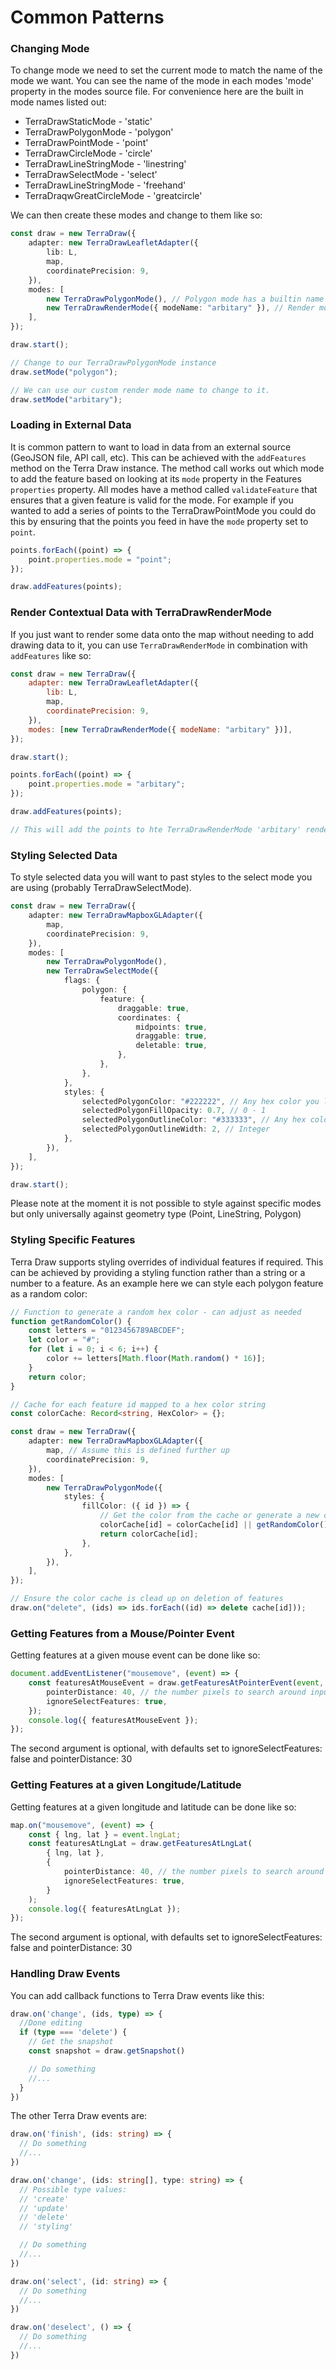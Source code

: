 # Common Patterns

### Changing Mode

To change mode we need to set the current mode to match the name of the mode we want. You can see the name of the mode in each modes 'mode' property in the modes source file. For convenience here are the built in mode names listed out:

- TerraDrawStaticMode - 'static'
- TerraDrawPolygonMode - 'polygon'
- TerraDrawPointMode - 'point'
- TerraDrawCircleMode - 'circle'
- TerraDrawLineStringMode - 'linestring'
- TerraDrawSelectMode - 'select'
- TerraDrawLineStringMode - 'freehand'
- TerraDraqwGreatCircleMode - 'greatcircle'

We can then create these modes and change to them like so:

```typescript
const draw = new TerraDraw({
	adapter: new TerraDrawLeafletAdapter({
		lib: L,
		map,
		coordinatePrecision: 9,
	}),
	modes: [
		new TerraDrawPolygonMode(), // Polygon mode has a builtin name 'polygon'
		new TerraDrawRenderMode({ modeName: "arbitary" }), // Render modes are given custom names
	],
});

draw.start();

// Change to our TerraDrawPolygonMode instance
draw.setMode("polygon");

// We can use our custom render mode name to change to it.
draw.setMode("arbitary");
```

### Loading in External Data

It is common pattern to want to load in data from an external source (GeoJSON file, API call, etc). This can be achieved with the `addFeatures` method on the Terra Draw instance. The method call works out which mode to add the feature based on looking at its `mode` property in the Features `properties` property. All modes have a method called `validateFeature` that ensures that a given feature is valid for the mode. For example if you wanted to add a series of points to the TerraDrawPointMode you could do this by ensuring that the points you feed in have the `mode` property set to `point`.

```javascript
points.forEach((point) => {
	point.properties.mode = "point";
});

draw.addFeatures(points);
```

### Render Contextual Data with TerraDrawRenderMode

If you just want to render some data onto the map without needing to add drawing data to it, you can use `TerraDrawRenderMode` in combination with `addFeatures` like so:

```javascript
const draw = new TerraDraw({
	adapter: new TerraDrawLeafletAdapter({
		lib: L,
		map,
		coordinatePrecision: 9,
	}),
	modes: [new TerraDrawRenderMode({ modeName: "arbitary" })],
});

draw.start();

points.forEach((point) => {
	point.properties.mode = "arbitary";
});

draw.addFeatures(points);

// This will add the points to hte TerraDrawRenderMode 'arbitary' rendering them to the screen
```

### Styling Selected Data

To style selected data you will want to past styles to the select mode you are using (probably TerraDrawSelectMode).

```typescript
const draw = new TerraDraw({
	adapter: new TerraDrawMapboxGLAdapter({
		map,
		coordinatePrecision: 9,
	}),
	modes: [
		new TerraDrawPolygonMode(),
		new TerraDrawSelectMode({
			flags: {
				polygon: {
					feature: {
						draggable: true,
						coordinates: {
							midpoints: true,
							draggable: true,
							deletable: true,
						},
					},
				},
			},
			styles: {
				selectedPolygonColor: "#222222", // Any hex color you like
				selectedPolygonFillOpacity: 0.7, // 0 - 1
				selectedPolygonOutlineColor: "#333333", // Any hex color you like
				selectedPolygonOutlineWidth: 2, // Integer
			},
		}),
	],
});

draw.start();
```

Please note at the moment it is not possible to style against specific modes but only universally against geometry type (Point, LineString, Polygon)

### Styling Specific Features

Terra Draw supports styling overrides of individual features if required. This can be achieved by providing a styling function rather than a string or a number to a feature. As an example here we can style each polygon feature as a random color:

```typescript
// Function to generate a random hex color - can adjust as needed
function getRandomColor() {
	const letters = "0123456789ABCDEF";
	let color = "#";
	for (let i = 0; i < 6; i++) {
		color += letters[Math.floor(Math.random() * 16)];
	}
	return color;
}

// Cache for each feature id mapped to a hex color string
const colorCache: Record<string, HexColor> = {};

const draw = new TerraDraw({
	adapter: new TerraDrawMapboxGLAdapter({
		map, // Assume this is defined further up
		coordinatePrecision: 9,
	}),
	modes: [
		new TerraDrawPolygonMode({
			styles: {
				fillColor: ({ id }) => {
					// Get the color from the cache or generate a new one
					colorCache[id] = colorCache[id] || getRandomColor();
					return colorCache[id];
				},
			},
		}),
	],
});

// Ensure the color cache is clead up on deletion of features
draw.on("delete", (ids) => ids.forEach((id) => delete cache[id]));
```

### Getting Features from a Mouse/Pointer Event

Getting features at a given mouse event can be done like so:

```typescript
document.addEventListener("mousemove", (event) => {
	const featuresAtMouseEvent = draw.getFeaturesAtPointerEvent(event, {
		pointerDistance: 40, // the number pixels to search around input point
		ignoreSelectFeatures: true,
	});
	console.log({ featuresAtMouseEvent });
});
```

The second argument is optional, with defaults set to ignoreSelectFeatures: false and pointerDistance: 30

### Getting Features at a given Longitude/Latitude

Getting features at a given longitude and latitude can be done like so:

```typescript
map.on("mousemove", (event) => {
	const { lng, lat } = event.lngLat;
	const featuresAtLngLat = draw.getFeaturesAtLngLat(
		{ lng, lat },
		{
			pointerDistance: 40, // the number pixels to search around input point
			ignoreSelectFeatures: true,
		}
	);
	console.log({ featuresAtLngLat });
});
```

The second argument is optional, with defaults set to ignoreSelectFeatures: false and pointerDistance: 30

### Handling Draw Events

You can add callback functions to Terra Draw events like this:

```typescript
draw.on('change', (ids, type) => {
  //Done editing
  if (type === 'delete') {
    // Get the snapshot
    const snapshot = draw.getSnapshot()

    // Do something
    //...
  }
})
```

The other Terra Draw events are:

```typescript
draw.on('finish', (ids: string) => {
  // Do something
  //...
})

draw.on('change', (ids: string[], type: string) => {
  // Possible type values:
  // 'create'
  // 'update'
  // 'delete'
  // 'styling'

  // Do something
  //...
})

draw.on('select', (id: string) => {
  // Do something
  //...
})

draw.on('deselect', () => {
  // Do something
  //...
})
```